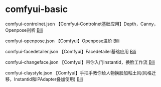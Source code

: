 # comfyui-basic

comfyui-controlnet.json
【Comfyui-Controlnet基础应用】Depth，Canny，Openpose剖析
[Bili](https://www.bilibili.com/video/BV1A1ySYaEdr/)

comfyui-openpose.json
【Comfyui】Openpose进阶
[Bili](https://www.bilibili.com/video/BV1js1xYQENe/)

comfyui-facedetailer.json
【Comfyui】Facedetailer基础应用
[Bili](https://www.bilibili.com/video/BV1uk1jYEEbN/)

comfyui-changeface.json
【Comfyui】带你入门Instantid，换脸工作流
[Bili](https://www.bilibili.com/video/BV1sFSqYGEvq/)

comfyui-claystyle.json
【Comfyui】手把手教你给人物换脸加粘土风(风格迁移，Instantid和IPAdapter叠加使用)
[Bili](https://www.bilibili.com/video/BV1i9SyYJEyQ/)
